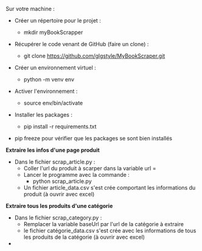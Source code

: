 Sur votre machine :
- Créer un répertoire pour le projet : 
    - mkdir myBookScrapper
  
- Récupérer le code venant de GitHub (faire un clone) :

    - git clone https://github.com/glgstyle/MyBookScraper.git

- Créer un environnement virtuel : 
    - python -m venv env

- Activer l'environnement : 
    - source env/bin/activate 

- Installer les packages :
    - pip install -r requirements.txt

- pip freeze pour vérifier que les packages se sont bien installés

****Extraire les infos d'une page produit****

- Dans le fichier scrap_article.py :
   - Coller l'url du produit à scarper dans la variable url =
   - Lancer le programme avec la commande :
        - python scrap_article.py
   - Un fichier article_data.csv s'est crée comportant les informations du produit (à ouvrir avec excel)
   
****Extraire tous les produits d'une catégorie****

- Dans le fichier scrap_category.py :
    - Remplacer la variable baseUrl par l'url de la catégorie à extraire
    - le fichier catégorie_data.csv s'est crée avec les informations de tous les produits de la catégorie (à ouvrir avec excel)
- 